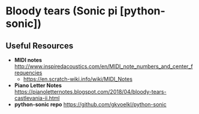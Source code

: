 # Bloody tears (Sonic pi [python-sonic])
## Useful Resources
* **MIDI notes** http://www.inspiredacoustics.com/en/MIDI_note_numbers_and_center_frequencies
  * https://en.scratch-wiki.info/wiki/MIDI_Notes
* **Piano Letter Notes** https://pianoletternotes.blogspot.com/2018/04/bloody-tears-castlevania-ii.html
* **python-sonic repo** https://github.com/gkvoelkl/python-sonic
